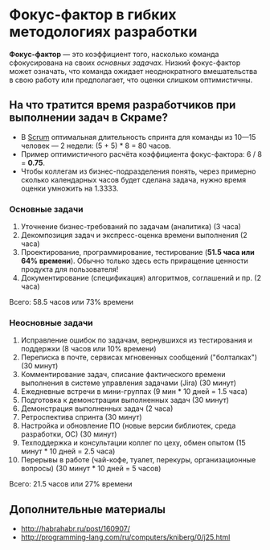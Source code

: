 # Фокус-фактор в гибких методологиях разработки

**Фокус-фактор** — это коэффициент того, насколько команда сфокусирована на своих _основных задачах_. 
Низкий фокус-фактор может означать, что команда ожидает неоднократного вмешательства в свою работу или предполагает, что оценки слишком оптимистичны.

## На что тратится время разработчиков при выполнении задач в Скраме?

* В [Scrum](https://ru.wikipedia.org/wiki/Scrum) оптимальная длительность спринта для команды из 10—15 человек — 2 недели: (5 + 5) \* 8 = 80 часов.
* Пример оптимистичного расчёта коэффициента фокус-фактора: 6 / 8 = **0.75**.
* Чтобы коллегам из бизнес-подразделения понять, через примерно сколько календарных часов будет сделана задача, нужно время оценки умножить на 1.3333.

### Основные задачи

1. Уточнение бизнес-требований по задачам (аналитика) (3 часа)
1. Декомпозиция задач и экспресс-оценка времени выполнения (2 часа)
1. Проектирование, программирование, тестирование (**51.5 часа или 64% времени**). Обычно только здесь есть приращение ценности продукта для пользователя!
1. Документирование (спецификация) алгоритмов, соглашений и пр. (2 часа)

Всего: 58.5 часов или 73% времени

### Неосновные задачи

1. Исправление ошибок по задачам, вернувшихся из тестирования и поддержки (8 часов или 10% времени)
1. Переписка в почте, сервисах мгновенных сообщений ("болталках") (30 минут)
1. Комментирование задач, списание фактического времени выполнения в системе управления задачами (Jira) (30 минут)
1. Ежедневные встречи в мини-группах (9 мин * 10 дней = 1.5 часа)
1. Подготовка к демонстрации выполненных задач (30 минут)
1. Демонстрация выполненных задач (2 часа)
1. Ретроспектива спринта (30 минут)
1. Настройка и обновление ПО (новые версии библиотек, среда разработки, ОС) (30 минут)
1. Техподдержка и консультации коллег по цеху, обмен опытом (15 минут * 10 дней = 2.5 часа)
1. Перерывы в работе (чай-кофе, туалет, перекуры, организационные вопросы) (30 минут * 10 дней = 5 часов)

Всего: 21.5 часов или 27% времени

## Дополнительные материалы
* http://habrahabr.ru/post/160907/
* http://programming-lang.com/ru/computers/kniberg/0/j25.html
